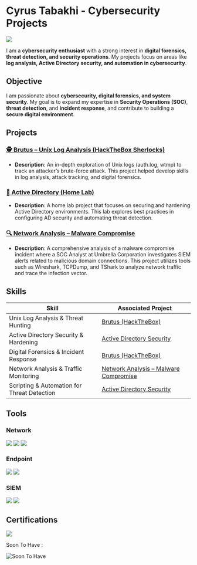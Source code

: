 # Cyrus Tabakhi - Cybersecurity Projects  
<a href="https://linkedin.com/in/cyrus-tabakhi-7893112b0/"><img src="https://img.shields.io/badge/-LinkedIn-0072b1?&style=for-the-badge&logo=linkedin&logoColor=white" /></a>  

I am a **cybersecurity enthusiast** with a strong interest in **digital forensics, threat detection, and security operations**. My projects focus on areas like **log analysis, Active Directory security, and automation in cybersecurity**.

## Objective  

I am passionate about **cybersecurity, digital forensics, and system security**. My goal is to expand my expertise in **Security Operations (SOC)**, **threat detection**, and **incident response**, and contribute to building a **secure digital environment**.

## Projects  

### [🕵️ Brutus – Unix Log Analysis (HackTheBox Sherlocks)](https://github.com/tabakhic/Brutis-Lab/blob/main/README.md)  
- **Description**: An in-depth exploration of Unix logs (auth.log, wtmp) to track an attacker’s brute-force attack. This project helped develop skills in log analysis, attack tracking, and digital forensics.

### [🧪 Active Directory (Home Lab)](https://github.com/tabakhic/Active-Directory-Lab/tree/main)  
- **Description**: A home lab project that focuses on securing and hardening Active Directory environments. This lab explores best practices in configuring AD security and automating threat detection.

### [🔍 Network Analysis – Malware Compromise](https://github.com/tabakhic/Network-Analysis-Lab/tree/main)  
- **Description**: A comprehensive analysis of a malware compromise incident where a SOC Analyst at Umbrella Corporation investigates SIEM alerts related to malicious domain connections. This project utilizes tools such as Wireshark, TCPDump, and TShark to analyze network traffic and trace the infection vector.

## Skills  

| **Skill**                                    | **Associated Project**                                                             |
|----------------------------------------------|-------------------------------------------------------------------------------------|
| Unix Log Analysis & Threat Hunting           | [Brutus (HackTheBox)](https://github.com/tabakhic/Brutis-Lab/blob/main/README.md)   |
| Active Directory Security & Hardening        | [Active Directory Security](https://github.com/tabakhic/Active-Directory-Lab/tree/main) |
| Digital Forensics & Incident Response        | [Brutus (HackTheBox)](https://github.com/tabakhic/Brutis-Lab/blob/main/README.md)   |
| Network Analysis & Traffic Monitoring        | [Network Analysis – Malware Compromise](https://github.com/tabakhic/Network-Analysis-Lab/tree/main) |
| Scripting & Automation for Threat Detection  | [Active Directory Security](https://github.com/tabakhic/Active-Directory-Lab/tree/main) |

## Tools  

### Network  
<div>
    <img src="https://img.shields.io/badge/-Wireshark-1679A7?&style=for-the-badge&logo=Wireshark&logoColor=white" />
     <img src="https://img.shields.io/badge/-PuTTY-000000?&style=for-the-badge&logo=PuTTY&logoColor=white" />
    <img src="https://img.shields.io/badge/-ZUI-0D8ABC?&style=for-the-badge" />
</div>  

### Endpoint  
<div>
    <img src="https://img.shields.io/badge/-Microsoft_Defender_for_Endpoint-00A4EF?&style=for-the-badge&logo=Microsoft&logoColor=white" />
    <img src="https://img.shields.io/badge/-Velociraptor-4B275F?&style=for-the-badge&logo=Velociraptor&logoColor=white" />
</div>  

### SIEM  
<div>
    <img src="https://img.shields.io/badge/-Microsoft_Sentinel-0078D4?&style=for-the-badge&logo=Microsoft&logoColor=white" />
    <img src="https://img.shields.io/badge/-Splunk-000000?&style=for-the-badge&logo=Splunk&logoColor=white" />
</div>  

## Certifications  

<div>
    <img src="https://img.shields.io/badge/-Google_IT_Support-007ACC?&style=for-the-badge&logo=Google&logoColor=white" />
    <p>Soon To Have : </p>
    <img src="https://img.shields.io/badge/-Security%2B-FF0000?&style=for-the-badge&logo=CompTIA&logoColor=white" alt="Soon To Have"/>
  
</div>  


